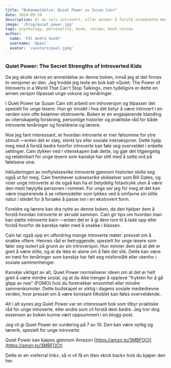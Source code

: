 ```yaml
---
title: "Bokanmeldelse: Quiet Power av Susan Cain"
date: 2024-09-10
description: Er du selv introvert, eller ønsker å forstå innadvente mennesker bedre?
image: '/blog/quiet_power.jpg'
tags: psychology, personality, book, review, book review
author:
  name: 'Pål André Sundt'
  username: '@paal'
  avatar: '/avatars/paal.jpeg'
---
```


### Quiet Power: The Secret Strengths of Introverted Kids

Da jeg skulle skrive en anmeldelse av denne boken, innså jeg at det finnes to versjoner av den. Jeg trodde jeg leste en bok kalt «Quiet: The Power of Introverts in a World That Can't Stop Talking», men tydeligvis er dette en annen versjon tilpasset unge voksne og tenåringer.

I Quiet Power tar Susan Cain sitt arbeid om introversjon og tilpasser det spesielt for unge lesere. Hun gir innsikt i hva det betyr å være introvert i en verden som ofte belønner ekstroverte. Boken er en engasjerende blanding av vitenskapelig forskning, personlige historier og praktiske råd for både introverte tenåringer og foreldrene og lærere.

Noe jeg fant interessant, er hvordan introverte er mer følsomme for ytre stimuli —enten det er støy, sterkt lys eller sosiale interaksjoner. Dette hjalp meg med å forstå bedre hvorfor introverte kan føle seg overveldet i enkelte settinger. Cain dykker ned i vitenskapen bak dette, og gjør det tilgjengelig og relaterbart for unge lesere som kanskje har slitt med å sette ord på følelsene sine.

Inkluderingen av innflytelsesrike introverte gjennom historien skilte seg også ut for meg. Cain fremhever suksessrike skikkelser som Bill Gates, og viser unge introverte at de også kan ha et betydelig fotavtrykk uten å være den mest høylytte personen i rommet. For unge ser jeg for meg at det kan være inspirerende å se rollemodeller som lykkes ved å omfavne sin stille natur i stedet for å forsøke å passe inn i en ekstrovert form.

Foreldre og lærere kan dra nytte av denne boken, da den hjelper dem å forstå hvordan introverte er skrudd sammen. Cain gir tips om hvordan man kan støtte introverte barn —enten det er å gi dem rom til å lade opp eller forstå hvorfor de kanskje nøler med å snakke i klassen.

Cain tar også opp en utfordring mange introverte møter: presset om å snakke oftere. Hennes råd er betryggende, spesielt for unge lesere som føler seg isolert på grunn av sin introversjon. Hun minner dem på at det er greit å være stille, og at de ikke er alene om å føle det slik. Dette kan være en trøst for tenåringer som kanskje har følt seg misforstått eller utenfor i sosiale sammenhenger.

Kanskje viktigst av alt, Quiet Power normaliserer ideen om at det er helt greit å være mindre sosial, og at du ikke trenger å oppleve "frykten for å gå glipp av noe" (FOMO) hvis du foretrekker ensomhet eller mindre sammenkomster. Dette budskapet er viktig i dagens sosiale mediedrevne verden, hvor presset om å være konstant tilkoblet kan føles overveldende.

Alt i alt synes jeg Quiet Power var en interessant bok som tilbyr praktiske råd for unge introverte, eller andre som vil forstå dem bedre. Jeg tror dog essensen av boken kunne vært oppsummert i en blogg-post.

Jeg vil gi Quiet Power en vurdering på 7 av 10. Den kan være nyttig og lærerik, spesielt for unge introverte.

Quiet Power kan kjøpes gjennom Amazon
[https://amzn.to/3MBFOCt](https://amzn.to/3MBFOCt)

Dette er en «referral link», så vi vil få en liten «kick back» hvis du kjøper den her.
